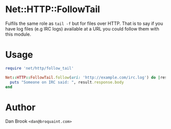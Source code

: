 # Net::HTTP::FollowTail

Fulfils the same role as `tail -f` but for files over HTTP. That is to
say if you have log files (e.g IRC logs) available at a URL you could
follow them with this module.

# Usage

```ruby
require 'net/http/follow_tail'

Net::HTTP::FollowTail.follow(uri: 'http://example.com/irc.log') do |result, tailer|
  puts "Someone on IRC said: ", result.response.body
end
```

# Author

Dan Brook `<dan@broquaint.com>`
